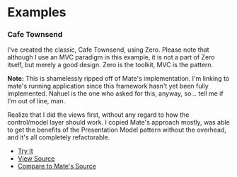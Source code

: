 # Examples

### Cafe Townsend

I've created the classic, Cafe Townsend, using Zero. Please note that although I use an MVC paradigm in this example, it is not a part of Zero itself, but merely a good design. Zero is the toolkit, MVC is the pattern. 

**Note:** This is shamelessly ripped off of Mate's implementation. I'm linking to mate's running application since this framework hasn't yet been fully implemented. Nahuel is the one who asked for this, anyway, so... tell me if I'm out of line, man.

Realize that I did the views first, without any regard to how the control/model layer should work. I copied Mate's approach mostly, was able to get the benefits of the Presentation Model pattern without the overhead, and it's all completely refactorable. 

* [Try It](http://mate.asfusion.com/assets/content/examples/cafeTownsend/)
* [View Source](http://github.com/seanhess/zero/tree/master/examples/CafeTownsend)
* [Compare to Mate's Source](http://mate.asfusion.com/assets/content/examples/cafeTownsend/srcview/)


